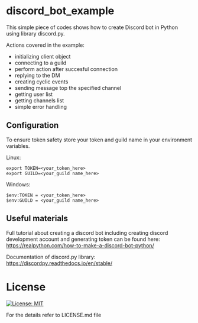 # discord_bot_example

This simple piece of codes shows how to create Discord bot in Python using library discord.py. 

Actions covered in the example:
- initializing client object
- connecting to a guild
- perform action after succesful connection
- replying to the DM
- creating cyclic events
- sending message top the specified channel
- getting user list
- getting channels list
- simple error handling

## Configuration
To ensure token safety store your token and guild name in your environment variables.

Linux:
```
export TOKEN=<your_token_here>
export GUILD=<your_guild name_here>
```

Windows:
```
$env:TOKEN = <your_token_here>
$env:GUILD = <your_guild name_here>
```

## Useful materials
Full tutorial about creating a discord bot including creating discord development account and generating token can 
be found here:  https://realpython.com/how-to-make-a-discord-bot-python/

Documentation of discord.py library:  https://discordpy.readthedocs.io/en/stable/

# License 
[![License: MIT](https://img.shields.io/badge/License-MIT-yellow.svg)](https://opensource.org/licenses/MIT)

For the details refer to LICENSE.md file